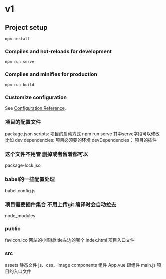 # v1

## Project setup
```
npm install
```

### Compiles and hot-reloads for development
```
npm run serve
```

### Compiles and minifies for production
```
npm run build
```

### Customize configuration
See [Configuration Reference](https://cli.vuejs.org/config/).

### 项目的配置文件
package.json
scripts: 项目的启动方式 npm run serve 其中serve字段可以修改 比如 dev
dependencies: 项目必须要的环境
devDependencies： 项目的插件

### 这个文件不用管 删掉或者留着都可以
package-lock.jso

### babel的一些配置处理
babel.config.js

### 项目需要插件集合 不用上传git 编译时会自动拉去
node_modules 

### public
favicon.ico 网站的小图标title左边的哪个
index.html 项目入口文件

### src
assets 静态文件 js、css、image
components 组件
App.vue 跟组件
main.js 项目的入口文件